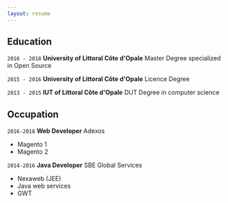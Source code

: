 ```yaml
---
layout: resume
---
```


## Education

`2016 - 2018`
__University of Littoral Côte d'Opale__
Master Degree specialized in Open Source

`2015 - 2016`
__University of Littoral Côte d'Opale__
Licence Degree 

`2013 - 2015`
__IUT of Littoral Côte d'Opale__
DUT Degree in computer science


<!-- 
## Awards

`2012`
Name of Award, Organization 

## Publications

### Journals

`1994`
Article Title, Journal Title

`1994`
Article Title, Journal Title

### Books

`1994`
Book Title, Journal Title

`1994`
Book Title, Journal Title


## Presentations

`1994`
Presentation Title, Conference, <a href="https://MyWebsite.tld/presentation1">Link to Presentation</a>

 -->
## Occupation
<!-- 
`Current`
__Current Job Title__, Current Employer 

- Task
- Task
-->
`2016-2018`
__Web Developer__ Adexos 

- Magento 1
- Magento 2

`2014-2016`
__Java Developer__ SBE Global Services 

- Nexaweb (JEE)
- Java web services
- GWT



<!-- ### Footer

Last updated: August 2018 -->


